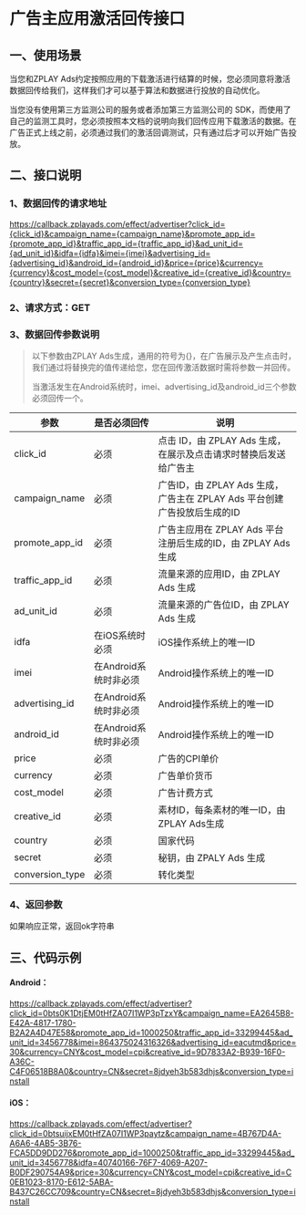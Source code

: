 # 广告主应用激活回传接口
## 一、使用场景
当您和ZPLAY Ads约定按照应用的下载激活进行结算的时候，您必须同意将激活数据回传给我们，这样我们才可以基于算法和数据进行投放的自动优化。

当您没有使用第三方监测公司的服务或者添加第三方监测公司的 SDK，而使用了自己的监测工具时，您必须按照本文档的说明向我们回传应用下载激活的数据。在广告正式上线之前，必须通过我们的激活回调测试，只有通过后才可以开始广告投放。

## 二、接口说明
### 1、数据回传的请求地址
https://callback.zplayads.com/effect/advertiser?click_id={click_id}&campaign_name={campaign_name}&promote_app_id={promote_app_id}&traffic_app_id={traffic_app_id}&ad_unit_id={ad_unit_id}&idfa={idfa}&imei={imei}&advertising_id={advertising_id}&android_id={android_id}&price={price}&currency={currency}&cost_model={cost_model}&creative_id={creative_id}&country={country}&secret={secret}&conversion_type={conversion_type}

### 2、请求方式：GET

### 3、数据回传参数说明
> 以下参数由ZPLAY Ads生成，通用的符号为{}，在广告展示及产生点击时，我们通过将替换完的值传递给您，您在回传激活数据时需将参数一并回传。
>
> 当激活发生在Android系统时，imei、advertising_id及android_id三个参数必须回传一个。

|参数|是否必须回传|说明|
|------|---|----|
|click_id|必须|点击 ID，由 ZPLAY Ads 生成，在展示及点击请求时替换后发送给广告主|
|campaign_name|必须|广告ID，由 ZPLAY Ads 生成，广告主在 ZPLAY Ads 平台创建广告投放后生成的ID|
|promote_app_id|必须|广告主应用在 ZPLAY Ads 平台注册后生成的ID，由 ZPLAY Ads 生成|
|traffic_app_id|必须|流量来源的应用ID，由 ZPLAY Ads 生成|
|ad_unit_id|必须|流量来源的广告位ID，由 ZPLAY Ads 生成|
|idfa|在iOS系统时必须|iOS操作系统上的唯一ID|
|imei|在Android系统时非必须|Android操作系统上的唯一ID|
|advertising_id|在Android系统时非必须|Android操作系统上的唯一ID|
|android_id|在Android系统时非必须|Android操作系统上的唯一ID|
|price|必须|广告的CPI单价|
|currency|必须|广告单价货币|
|cost_model|必须|广告计费方式|
|creative_id|必须|素材ID，每条素材的唯一ID，由ZPLAY Ads生成|
|country|必须|国家代码|
|secret|必须|秘钥，由 ZPALY Ads 生成|
|conversion_type|必须|转化类型|


### 4、返回参数
如果响应正常，返回ok字符串

## 三、代码示例
#### Android：
https://callback.zplayads.com/effect/advertiser?click_id=0bts0K1DtjEM0tHfZA07I1WP3pTzxY&campaign_name=EA2645B8-E42A-4817-1780-B2A2A4D47E58&promote_app_id=1000250&traffic_app_id=33299445&ad_unit_id=3456778&imei=864375024316326&advertising_id=eacutmd&price=30&currency=CNY&cost_model=cpi&creative_id=9D7833A2-B939-16F0-A36C-C4F06518B8A0&country=CN&secret=8jdyeh3b583dhjs&conversion_type=install

#### iOS：
https://callback.zplayads.com/effect/advertiser?click_id=0btsuijxEM0tHfZA07I1WP3paytz&campaign_name=4B767D4A-A6A6-4AB5-3B76-FCA5DD9DD276&promote_app_id=1000250&traffic_app_id=33299445&ad_unit_id=3456778&idfa=40740166-76F7-4069-A207-B0DF290754A9&price=30&currency=CNY&cost_model=cpi&creative_id=C0EB1023-8170-E612-5ABA-B437C26CC709&country=CN&secret=8jdyeh3b583dhjs&conversion_type=install

